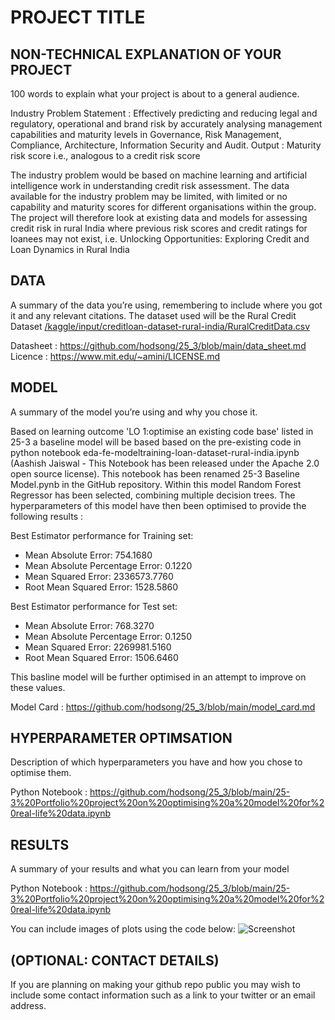 # PROJECT TITLE 


## NON-TECHNICAL EXPLANATION OF YOUR PROJECT
100 words to explain what your project is about to a general audience.

Industry Problem Statement : Effectively predicting and reducing legal and regulatory, operational and brand risk by accurately analysing management capabilities and maturity levels in Governance, Risk Management, Compliance, Architecture, Information Security and Audit.
Output : Maturity risk score i.e., analogous to a credit risk score

The industry problem would be based on machine learning and artificial intelligence work in understanding credit risk assessment.
The data available for the industry problem may be limited, with limited or no capability and maturity scores for different organisations within the group.
The project will therefore look at existing data and models for assessing credit risk in rural India where previous risk scores and credit ratings for loanees may not exist, i.e. Unlocking Opportunities: Exploring Credit and Loan Dynamics in Rural India

## DATA
A summary of the data you’re using, remembering to include where you got it and any relevant citations. 
The dataset used will be the Rural Credit Dataset [/kaggle/input/creditloan-dataset-rural-india/RuralCreditData.csv](https://www.kaggle.com/datasets/heydido/creditloan-dataset-rural-india)

Datasheet : https://github.com/hodsong/25_3/blob/main/data_sheet.md
Licence : https://www.mit.edu/~amini/LICENSE.md

## MODEL 
A summary of the model you’re using and why you chose it. 

Based on learning outcome 'LO 1:optimise an existing code base' listed in 25-3 a baseline model will be based based on the pre-existing code in 
python notebook eda-fe-modeltraining-loan-dataset-rural-india.ipynb (Aashish Jaiswal - This Notebook has been released under the Apache 2.0 open source license). This notebook has been renamed 25-3 Baseline Model.pynb in the GitHub repository. Within this model Random Forest Regressor has been selected, combining multiple decision trees. The hyperparameters of this model have then been optimised to provide the following results :

Best Estimator performance for Training set: 
- Mean Absolute Error: 754.1680
- Mean Absolute Percentage Error: 0.1220
- Mean Squared Error: 2336573.7760
- Root Mean Squared Error: 1528.5860

Best Estimator performance for Test set: 
- Mean Absolute Error: 768.3270
- Mean Absolute Percentage Error: 0.1250
- Mean Squared Error: 2269981.5160
- Root Mean Squared Error: 1506.6460 

This basline model will be further optimised in an attempt to improve on these values.

Model Card : https://github.com/hodsong/25_3/blob/main/model_card.md

## HYPERPARAMETER OPTIMSATION
Description of which hyperparameters you have and how you chose to optimise them. 

Python Notebook : https://github.com/hodsong/25_3/blob/main/25-3%20Portfolio%20project%20on%20optimising%20a%20model%20for%20real-life%20data.ipynb

## RESULTS
A summary of your results and what you can learn from your model 

Python Notebook : https://github.com/hodsong/25_3/blob/main/25-3%20Portfolio%20project%20on%20optimising%20a%20model%20for%20real-life%20data.ipynb

You can include images of plots using the code below:
![Screenshot](image.png)

## (OPTIONAL: CONTACT DETAILS)
If you are planning on making your github repo public you may wish to include some contact information such as a link to your twitter or an email address. 

